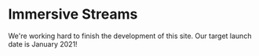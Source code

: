 # Immersive Streams

We're working hard to finish the development of this site. Our target launch date is January 2021!
